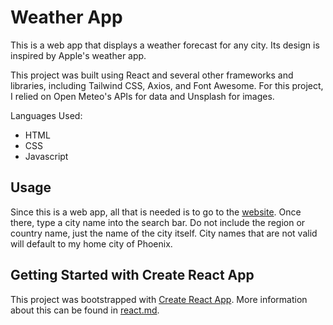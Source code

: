 # Weather App

This is a web app that displays a weather forecast for any city. Its design is inspired by Apple's weather app.
  
This project was built using React and several other frameworks and libraries, including Tailwind CSS, Axios, and Font Awesome. For this project, I relied on Open Meteo's APIs for data and Unsplash for images.

Languages Used:
- HTML
- CSS
- Javascript

## Usage

Since this is a web app, all that is needed is to go to the [website](https://jacobziff.github.io/weather/). Once there, type a city name into the search bar. Do not include the region or country name, just the name of the city itself. City names that are not valid will default to my home city of Phoenix.

## Getting Started with Create React App

This project was bootstrapped with [Create React App](https://github.com/facebook/create-react-app). More information about this can be found in [react.md](https://github.com/jacobziff/weather/blob/main/react.md).